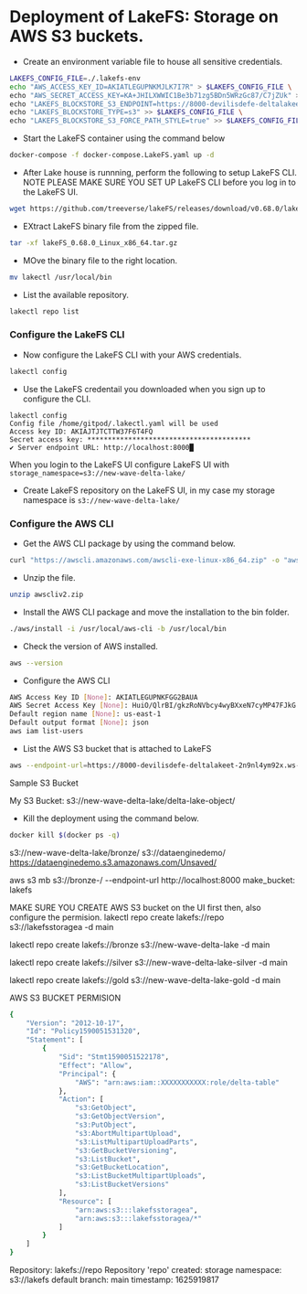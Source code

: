 # Deployment of LakeFS: Storage on AWS S3 buckets. 

* Create an environment variable file to house all sensitive credentials. 
```bash
LAKEFS_CONFIG_FILE=./.lakefs-env
echo "AWS_ACCESS_KEY_ID=AKIATLEGUPNKMJLK7I7R" > $LAKEFS_CONFIG_FILE \
echo "AWS_SECRET_ACCESS_KEY=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" >> $LAKEFS_CONFIG_FILE \
echo "LAKEFS_BLOCKSTORE_S3_ENDPOINT=https://8000-devilisdefe-deltalakeet-2n9nl4ym92x.ws-eu47.gitpod.io" >> $LAKEFS_CONFIG_FILE \
echo "LAKEFS_BLOCKSTORE_TYPE=s3" >> $LAKEFS_CONFIG_FILE \
echo "LAKEFS_BLOCKSTORE_S3_FORCE_PATH_STYLE=true" >> $LAKEFS_CONFIG_FILE
```

* Start the LakeFS container using the command below
```bash
docker-compose -f docker-compose.LakeFS.yaml up -d
```


* After Lake house is runnning, perform the following to setup LakeFS CLI. 
NOTE PLEASE MAKE SURE YOU SET UP LakeFS CLI before you log in to the LakeFS UI. 
```bash
wget https://github.com/treeverse/lakeFS/releases/download/v0.68.0/lakeFS_0.68.0_Linux_x86_64.tar.gz
```

* EXtract LakeFS binary file from the zipped file. 
```bash
tar -xf lakeFS_0.68.0_Linux_x86_64.tar.gz
```

* MOve the binary file to the right location.
```bash
mv lakectl /usr/local/bin
```

* List the available repository.
```bash
lakectl repo list
```

### Configure the LakeFS CLI 
* Now configure the LakeFS CLI with your AWS credentials.
```bash
lakectl config
```

* Use the LakeFS credentail you downloaded when you sign up to configure the CLI. 
```
lakectl config
Config file /home/gitpod/.lakectl.yaml will be used
Access key ID: AKIAJTJTCTTW37F6T4FQ
Secret access key: ****************************************
✔ Server endpoint URL: http://localhost:8000█
```


When you login to the LakeFS UI configure LakeFS UI with `storage_namespace=s3://new-wave-delta-lake/`


* Create LakeFS repository on the LakeFS UI, in my case my storage namespace is `s3://new-wave-delta-lake/`




### Configure the AWS CLI

* Get the AWS CLI package by using the command below.
```bash
curl "https://awscli.amazonaws.com/awscli-exe-linux-x86_64.zip" -o "awscliv2.zip"
```

* Unzip the file.
```bash
unzip awscliv2.zip
```

* Install the AWS CLI package and move the installation to the bin folder. 
```bash
./aws/install -i /usr/local/aws-cli -b /usr/local/bin
```

* Check the version of AWS installed.
```bash
aws --version
```

* Configure the AWS CLI
```bash
AWS Access Key ID [None]: AKIATLEGUPNKFGG2BAUA
AWS Secret Access Key [None]: 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
Default region name [None]: us-east-1
Default output format [None]: json
aws iam list-users
```

* List the AWS S3 bucket that is attached to LakeFS
```bash
aws --endpoint-url=https://8000-devilisdefe-deltalakeet-2n9nl4ym92x.ws-eu47.gitpod.io --profile local s3 ls
```

Sample S3 Bucket

My S3 Bucket: s3://new-wave-delta-lake/delta-lake-object/ 

* Kill the deployment using the command below. 
```bash
docker kill $(docker ps -q)
```


s3://new-wave-delta-lake/bronze/
s3://dataenginedemo/
https://dataenginedemo.s3.amazonaws.com/Unsaved/


aws s3 mb s3://bronze-/ --endpoint-url http://localhost:8000
make_bucket: lakefs



MAKE SURE YOU CREATE AWS S3 bucket on the UI first then, also configure the permision. 
lakectl repo create lakefs://repo s3://lakefsstoragea -d main

lakectl repo create lakefs://bronze s3://new-wave-delta-lake -d main

lakectl repo create lakefs://silver s3://new-wave-delta-lake-silver -d main

lakectl repo create lakefs://gold s3://new-wave-delta-lake-gold -d main



AWS S3 BUCKET PERMISION

```BASH
{
	"Version": "2012-10-17",
	"Id": "Policy1590051531320",
	"Statement": [
		{
			"Sid": "Stmt1590051522178",
			"Effect": "Allow",
			"Principal": {
				"AWS": "arn:aws:iam::XXXXXXXXXXX:role/delta-table"
			},
			"Action": [
				"s3:GetObject",
				"s3:GetObjectVersion",
				"s3:PutObject",
				"s3:AbortMultipartUpload",
				"s3:ListMultipartUploadParts",
				"s3:GetBucketVersioning",
				"s3:ListBucket",
				"s3:GetBucketLocation",
				"s3:ListBucketMultipartUploads",
				"s3:ListBucketVersions"
			],
			"Resource": [
				"arn:aws:s3:::lakefsstoragea",
				"arn:aws:s3:::lakefsstoragea/*"
			]
		}
	]
}
```


Repository: lakefs://repo
Repository 'repo' created:
storage namespace: s3://lakefs
default branch: main
timestamp: 1625919817

